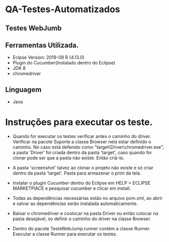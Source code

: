 # QA-Testes-Automatizados




## Testes WebJumb


## Ferramentas Utilizada.

 - Eclpse Version: 2019-09 R (4.13.0)
 - Plugin do Cucumber(Instalado dentro do Eclipse)
 - JDK 8
 - chromedriver


## Linguagem 

 - Java


# Instruções para executar os teste.

 - Quando for executar os testes verificar antes o caminho do driver.
   Verificar na pacote Suporte a classe Browser nela estar definido o caminho.
   No caso está defenido como "target\\Driver\\chromedriver.exe", a pasta 'Driver' foi criada dentro da pasta 'target',
   caso quando for clonar pode ser que a pasta não existe. Então criá-lo.
   
 - A pasta 'screenshot' talvez ao clonar o projeto não existe e só criar dentro da pasta 'target'. Pasta para armazenar
   o print da tela.
  
 - Instalar o plugin Cucumber dentro do Eclipse em HELP > ECLIPSE MARKETPlACE e pesquisar cucumber e clicar em install.
 
 - Todas as dependências necessárias estão no arquivo pom.xml, ao abrir e salvar as dependências serão instalada automaticamente.
   
 - Baixar o chromedriver e coolocar na pasta Driver ou então colocar na pasta desejável, so definir o caminho do driver
   na classe Browser.
 
 
 - Dentro do pacote TesteWebJump.runner contém a classe Runner.
   Executar a classe Runner para executar os testes.
